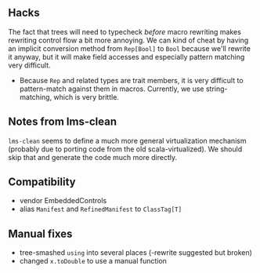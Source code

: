 
## Hacks

The fact that trees will need to typecheck _before_ macro rewriting makes
rewriting control flow a bit more annoying. We can kind of cheat by having
an implicit conversion method from `Rep[Bool]` to `Bool` because we'll
rewrite it anyway, but it will make field accesses and especially pattern
matching very difficult.

- Because `Rep` and related types are trait members, it is very difficult to
  pattern-match against them in macros. Currently, we use string-matching,
  which is very brittle.

## Notes from lms-clean

`lms-clean` seems to define a much more general virtualization mechanism
(probably due to porting code from the old scala-virtualized). We should skip
that and generate the code much more directly.

## Compatibility

- vendor EmbeddedControls
- alias `Manifest` and `RefinedManifest` to `ClassTag[T]`

## Manual fixes

- tree-smashed `using` into several places (-rewrite suggested but broken)
- changed `x.toDouble` to use a manual function

